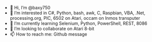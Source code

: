 - 👋 Hi, I’m @baxy750
- 👀 I’m interested in C#, Python, bash, awk, C, Raspbian, VBA, .Net, processing.org, PIC, 6502 on Atari, occam on Inmos transputer 
- 🌱 I’m currently learning Selenium, Python, PowerShell, REST, 8086
- 💞️ I’m looking to collaborate on Atari 8-bit
- 📫 How to reach me: Github message

<!---
baxy750/baxy750 is a ✨ special ✨ repository because its `README.md` (this file) appears on your GitHub profile.
You can click the Preview link to take a look at your changes.
--->
